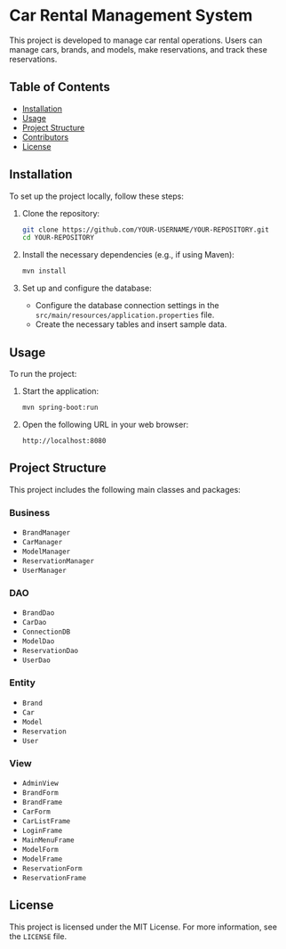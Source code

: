 # Car Rental Management System

This project is developed to manage car rental operations. Users can manage cars, brands, and models, make reservations, and track these reservations.

## Table of Contents

- [Installation](#installation)
- [Usage](#usage)
- [Project Structure](#project-structure)
- [Contributors](#contributors)
- [License](#license)

## Installation

To set up the project locally, follow these steps:

1. Clone the repository:
    ```bash
    git clone https://github.com/YOUR-USERNAME/YOUR-REPOSITORY.git
    cd YOUR-REPOSITORY
    ```

2. Install the necessary dependencies (e.g., if using Maven):
    ```bash
    mvn install
    ```

3. Set up and configure the database:
    - Configure the database connection settings in the `src/main/resources/application.properties` file.
    - Create the necessary tables and insert sample data.

## Usage

To run the project:

1. Start the application:
    ```bash
    mvn spring-boot:run
    ```

2. Open the following URL in your web browser:
    ```
    http://localhost:8080
    ```

## Project Structure

This project includes the following main classes and packages:

### Business
- `BrandManager`
- `CarManager`
- `ModelManager`
- `ReservationManager`
- `UserManager`

### DAO
- `BrandDao`
- `CarDao`
- `ConnectionDB`
- `ModelDao`
- `ReservationDao`
- `UserDao`

### Entity
- `Brand`
- `Car`
- `Model`
- `Reservation`
- `User`

### View
- `AdminView`
- `BrandForm`
- `BrandFrame`
- `CarForm`
- `CarListFrame`
- `LoginFrame`
- `MainMenuFrame`
- `ModelForm`
- `ModelFrame`
- `ReservationForm`
- `ReservationFrame`

## License

This project is licensed under the MIT License. For more information, see the `LICENSE` file.



